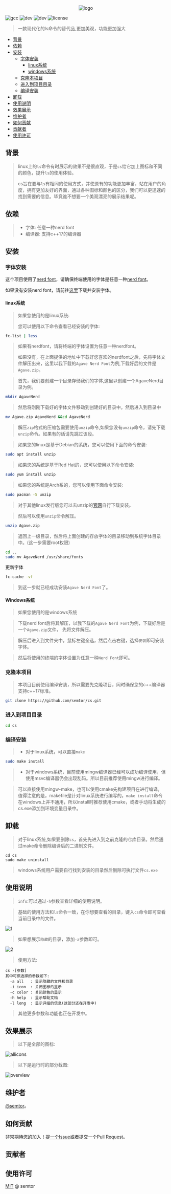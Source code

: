 <div align=center>
  <img src="img/logo.png" alt="logo">
</div>

![gcc](https://img.shields.io/badge/gcc-12.2-green)
![dev](https://img.shields.io/badge/PRs-welcome-green)
![dev](https://img.shields.io/badge/status-developing-yellow)
![license](https://img.shields.io/bower/l/MI)
> 一款现代化的ls命令的替代品,更加美观，功能更加强大

- [背景](#背景)
- [依赖](#依赖)
- [安装](#安装)
  - [字体安装](#字体安装)
    - [linux系统](#linux系统)
    - [windows系统](#windows系统)
  - [克隆本项目](#克隆本项目)
  - [进入到项目目录](#进入到项目目录)
  - [编译安装](#编译安装)
- [卸载](#卸载)
- [使用说明](#使用说明)
- [效果展示](#效果展示)
- [维护者](#维护者)
- [如何贡献](#如何贡献)
- [贡献者](#贡献者)
- [使用许可](#使用许可)

## 背景
>linux上的`ls`命令有时展示的效果不是很直观，于是`cs`给它加上图标和不同的颜色，提升`ls`的使用体验。
>
>cs旨在要与`ls`有相同的使用方式，并使原有的功能更加丰富，站在用户的角度，拥有更加友好的界面，通过各种图标和颜色的区分，我们可以更迅速的找到需要的信息。毕竟谁不想要一个美观漂亮的展示结果呢。

## 依赖
> - 字体: 任意一种nerd font
> - 编译器: 支持c++17的编译器


## 安装
### 字体安装
这个项目使用了[nerd font](https://www.nerdfonts.com/)，请确保终端使用的字体是任意一种[nerd font](https://www.nerdfonts.com/)。

如果没有安装nerd font，请前往[这里](https://www.nerdfonts.com/)下载并安装字体。

#### linux系统
> 如果您使用的是linux系统:
>
> 您可以使用以下命令查看已经安装的字体:

```sh
fc-list | less
```

> 如果有nerdfont，请将终端的字体设置为任意一种nerdfont。
>
> 如果没有，在上面提供的地址中下载好您喜欢的nerdfont之后，先将字体文件解压出来，这里以我下载的`Agave Nerd Font`为例,下载好后的文件是`Agave.zip`。

> 首先，我们要创建一个目录存储我们的字体,这里以创建一个AgaveNerd目录为例。

```sh
mkdir AgaveNerd
```
> 然后将刚刚下载好的字体文件移动到创建好的目录中。然后进入到目录中
```sh
mv Agave.zip AgaveNerd &&cd AgaveNerd
```
> 解压`zip`格式的压缩包需要使用`unzip`命令,如果您没有`unzip`命令，请先下载`unzip`命令。如果有的话请先跳过该段。


> 如果您的linux是基于Debian的系统，您可以使用下面的命令安装:
```sh
sudo apt install unzip
```
> 如果您的系统是基于Red Hat的，您可以使用以下命令安装:
```sh
sudo yum install unzip
```
> 如果您的系统是Arch系的，您可以使用下面命令安装:
```sh
sudo pacman -S unzip
```
> 对于其他linux发行版您可以去unzip的[官网](https://infozip.sourceforge.net/)自行下载安装。

> 然后可以使用`unzip`命令解压。

```sh
unzip Agave.zip
```
> 返回上一级目录，然后将上面创建的存放字体的目录移动到系统字体目录中。(这一步需要root权限)
```sh
cd ..
sudo mv AgaveNerd /usr/share/fonts
```
更新字体
```sh
fc-cache -vf
```
> 到这一步就已经成功安装`Agave Nerd Font`了。


#### Windows系统
> 如果您使用的是windows系统

> 下载nerd font后将其解压，以我下载的`Agave Nerd Font`为例，下载好后是一个`Agave.zip`文件，
先将文件解压。

> 解压后进入到文件夹中，鼠标左键全选，然后点击右键，选择`安装`即可安装字体。

> 然后将使用的终端的字体设置为任意一种`Nerd Font`即可。

### 克隆本项目
> 本项目目前使用编译安装，所以需要先克隆项目，同时确保您的c++编译器支持c++17标准。

```sh
git clone https://github.com/semtor/cs.git
```
### 进入到项目目录

```sh
cd cs
```

### 编译安装

> - 对于linux系统，可以直接`make`
```sh
sudo make install
```
> - 对于windows系统，目前使用mingw编译器已经可以成功编译使用，但使用msvc编译器仍会出现乱码。所以目前推荐使用mingw进行编译。

> 可以直接使用mingw-make，也可以使用cmake先构建项目在进行编译，值得注意的是，makefile是针对linux系统进行编写的，`make install`命令在windows上并不通用，所以install时推荐使用cmake，或者手动将生成的cs.exe添加到环境变量目录中。

##  卸载
> 对于linux系统,如果要删除`cs`，首先先进入到之前克隆的仓库目录。然后通过make命令删除编译后的二进制文件。
```
cd cs
sudo make uninstall
```
> windows系统用户需要自行找到安装的目录然后删除可执行文件`cs.exe`
##  使用说明

> `info`:可以通过`-h`参数查看详细的使用说明。


> 基础的使用方法和`ls`命令一致，在你想要查看的目录，键入`cs`命令即可查看当前目录中的文件。

![1](img/1.png)

> 如果想展示`隐藏`的目录，添加`-a`参数即可。

![2](img/2.png)


> 使用方法:

```
cs -[参数]
其中可供选择的参数如下:
  -a all   : 显示隐藏的文件和目录
  -i icon  : 关闭图标的显示
  -c color : 关闭颜色的显示
  -h help  : 显示帮助文档
  -l long  : 显示详细的信息(这部分还在开发中)

```
> 其他更多参数和功能也正在开发中。
##  效果展示
> 以下是全部的图标:

![allicons](img/allicons.png)

> 以下是运行时的部分截图:

![overview](img/overview.png)

## 维护者
[@semtor](https://github.com/semtor)。

## 如何贡献

非常期待您的加入！[提一个Issue](https://github.com/semtor/cs/issues/new)或者提交一个Pull Request。

## 贡献者


## 使用许可
[MIT](LICENSE) @ semtor
